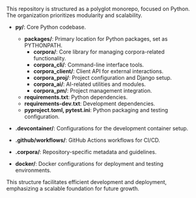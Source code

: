 This repository is structured as a polyglot monorepo, focused on Python. The organization prioritizes modularity and scalability.

- **py/**: Core Python codebase.
  - **packages/**: Primary location for Python packages, set as PYTHONPATH.
    - **corpora/**: Core library for managing corpora-related functionality.
    - **corpora_cli/**: Command-line interface tools.
    - **corpora_client/**: Client API for external interactions.
    - **corpora_proj/**: Project configuration and Django setup.
    - **corpora_ai/**: AI-related utilities and modules.
    - **corpora_pm/**: Project management integration.
  - **requirements.txt**: Python dependencies.
  - **requirements-dev.txt**: Development dependencies.
  - **pyproject.toml, pytest.ini**: Python packaging and testing configuration.

- **.devcontainer/**: Configurations for the development container setup.

- **.github/workflows/**: GitHub Actions workflows for CI/CD.

- **.corpora/**: Repository-specific metadata and guidelines.

- **docker/**: Docker configurations for deployment and testing environments.

This structure facilitates efficient development and deployment, emphasizing a scalable foundation for future growth.